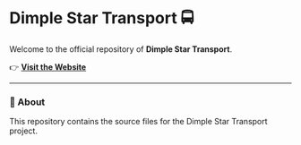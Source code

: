 # Dimple Star Transport 🚍

Welcome to the official repository of **Dimple Star Transport**.

👉 **[Visit the Website](https://yourusername.github.io/your-repo-name/)**

---

### 📂 About
This repository contains the source files for the Dimple Star Transport project.
